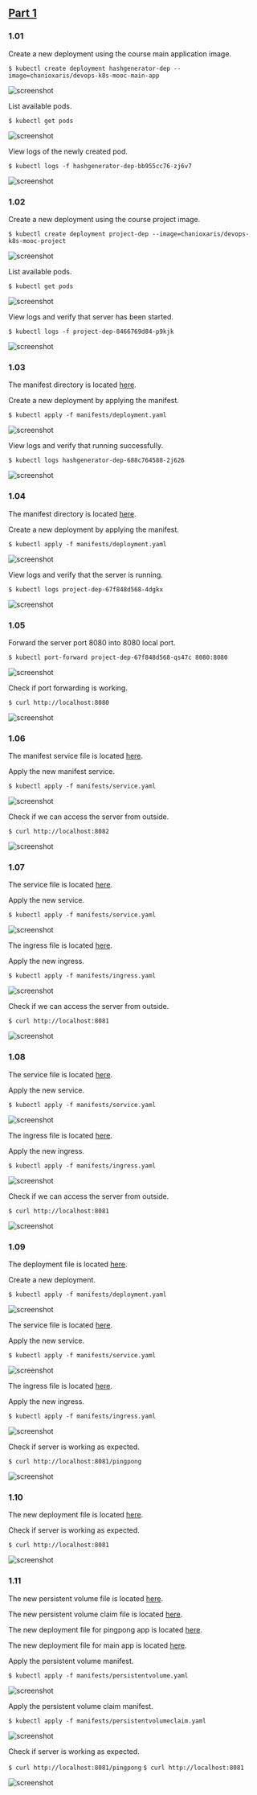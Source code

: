 ## [Part 1](https://devopswithkubernetes.com/part-1)

### 1.01

Create a new deployment using the course main application image.

`$ kubectl create deployment hashgenerator-dep --image=chanioxaris/devops-k8s-mooc-main-app`

![screenshot](1.01/img/1.01_create_deployment.png)

List available pods.

`$ kubectl get pods`

![screenshot](1.01/img/1.01_list_pods.png)

View logs of the newly created pod.

`$ kubectl logs -f hashgenerator-dep-bb955cc76-zj6v7`

![screenshot](1.01/img/1.01_log_pod.png)

### 1.02

Create a new deployment using the course project image.

`$ kubectl create deployment project-dep --image=chanioxaris/devops-k8s-mooc-project`

![screenshot](1.02/img/1.02_create_deployment.png)

List available pods.

`$ kubectl get pods`

![screenshot](1.02/img/1.02_list_pods.png)

View logs and verify that server has been started.

`$ kubectl logs -f project-dep-8466769d84-p9kjk`

![screenshot](1.02/img/1.02_log_pod.png)

### 1.03

The manifest directory is located [here](../src/main-app/manifests).

Create a new deployment by applying the manifest.

`$ kubectl apply -f manifests/deployment.yaml`

![screenshot](1.03/img/1.03_apply_manifest.png)

View logs and verify that running successfully.

`$ kubectl logs hashgenerator-dep-688c764588-2j626`

![screenshot](1.03/img/1.03_log_pod.png)

### 1.04

The manifest directory is located [here](../src/project/manifests).

Create a new deployment by applying the manifest.

`$ kubectl apply -f manifests/deployment.yaml`

![screenshot](1.04/img/1.04_apply_manifest.png)

View logs and verify that the server is running.

`$ kubectl logs project-dep-67f848d568-4dgkx`

![screenshot](1.04/img/1.04_log_pod.png)

### 1.05

Forward the server port 8080 into 8080 local port.

`$ kubectl port-forward project-dep-67f848d568-qs47c 8080:8080`

![screenshot](1.05/img/1.05_port_forward.png)

Check if port forwarding is working.

`$ curl http://localhost:8080`

![screenshot](1.05/img/1.05_curl.png)

### 1.06

The manifest service file is located [here](../src/project/manifests/service.yaml).

Apply the new manifest service.

`$ kubectl apply -f manifests/service.yaml`

![screenshot](1.06/img/1.06_apply_service.png)

Check if we can access the server from outside.

`$ curl http://localhost:8082`

![screenshot](1.06/img/1.06_curl.png)

### 1.07

The service file is located [here](../src/main-app/manifests/service.yaml).

Apply the new service.

`$ kubectl apply -f manifests/service.yaml`

![screenshot](1.07/img/1.07_apply_service.png)

The ingress file is located [here](../src/main-app/manifests/ingress.yaml).

Apply the new ingress.

`$ kubectl apply -f manifests/ingress.yaml`

![screenshot](1.07/img/1.07_apply_ingress.png)

Check if we can access the server from outside.

`$ curl http://localhost:8081`

![screenshot](1.07/img/1.07_curl.png)

### 1.08

The service file is located [here](../src/project/manifests/service.yaml).

Apply the new service.

`$ kubectl apply -f manifests/service.yaml`

![screenshot](1.08/img/1.08_apply_service.png)

The ingress file is located [here](../src/project/manifests/ingress.yaml).

Apply the new ingress.

`$ kubectl apply -f manifests/ingress.yaml`

![screenshot](1.08/img/1.08_apply_ingress.png)

Check if we can access the server from outside.

`$ curl http://localhost:8081`

![screenshot](1.08/img/1.08_curl.png)

### 1.09

The deployment file is located [here](../src/ping-pong-app/manifests/deployment.yaml).

Create a new deployment.

`$ kubectl apply -f manifests/deployment.yaml`

![screenshot](1.09/img/1.09_apply_deployment.png)

The service file is located [here](../src/ping-pong-app/manifests/service.yaml).

Apply the new service.

`$ kubectl apply -f manifests/service.yaml`

![screenshot](1.09/img/1.09_apply_service.png)

The ingress file is located [here](../src/ping-pong-app/manifests/ingress.yaml).

Apply the new ingress.

`$ kubectl apply -f manifests/ingress.yaml`

![screenshot](1.09/img/1.09_apply_ingress.png)

Check if server is working as expected.

`$ curl http://localhost:8081/pingpong`

![screenshot](1.09/img/1.09_curl.png)

### 1.10

The new deployment file is located [here](../src/main-app/manifests/deployment.yaml).

Check if server is working as expected.

`$ curl http://localhost:8081`

![screenshot](1.10/img/1.10_curl.png)

### 1.11

The new persistent volume file is located [here](../src/main-app/manifests/persistentvolume.yaml).

The new persistent volume claim file is located [here](../src/main-app/manifests/persistentvolumeclaim.yaml).

The new deployment file for pingpong app is located [here](../src/ping-pong-app/manifests/deployment.yaml).

The new deployment file for main app is located [here](../src/main-app/manifests/deployment-persistent.yaml).

Apply the persistent volume manifest.

`$ kubectl apply -f manifests/persistentvolume.yaml`

![screenshot](1.11/img/1.11_apply_persistentvolume.png)

Apply the persistent volume claim manifest.

`$ kubectl apply -f manifests/persistentvolumeclaim.yaml`

![screenshot](1.11/img/1.11_apply_persistentvolumeclaim.png)

Check if server is working as expected.

`$ curl http://localhost:8081/pingpong`
`$ curl http://localhost:8081`

![screenshot](1.11/img/1.11_curl.png)